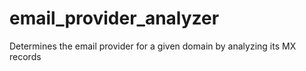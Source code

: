 # email_provider_analyzer
Determines the email provider for a given domain by analyzing its MX records
